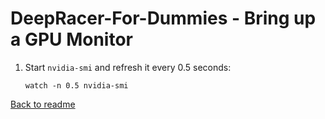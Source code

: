 # **DeepRacer-For-Dummies - Bring up a GPU Monitor**

1. Start `nvidia-smi` and refresh it every 0.5 seconds:

    ```terminal
    watch -n 0.5 nvidia-smi
    ```

[Back to readme](../README.md)
